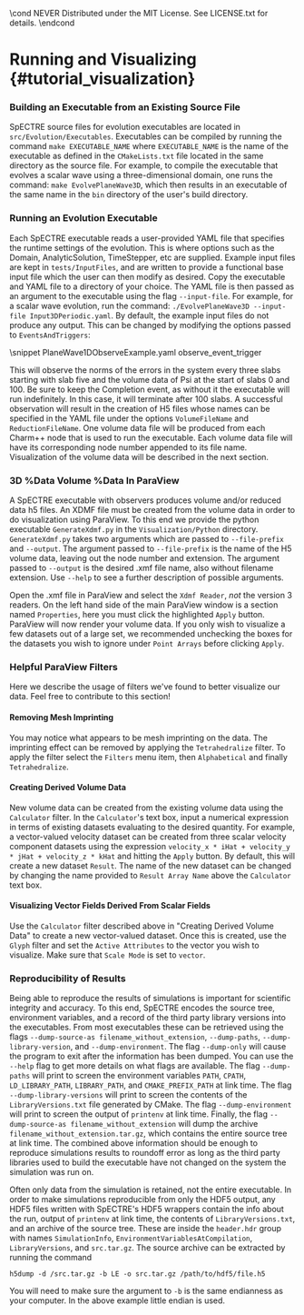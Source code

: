 \cond NEVER
Distributed under the MIT License.
See LICENSE.txt for details.
\endcond
# Running and Visualizing {#tutorial_visualization}

### Building an Executable from an Existing Source File

SpECTRE source files for evolution executables are located in
`src/Evolution/Executables`. Executables can be compiled by running the command
`make EXECUTABLE_NAME` where `EXECUTABLE_NAME` is the name of the executable
as defined in the `CMakeLists.txt` file located in the same directory as the
source file. For example, to compile the executable that evolves a scalar wave
using a three-dimensional domain, one runs the command:
`make EvolvePlaneWave3D`, which then results in an executable of the same name
in the `bin` directory of the user's build directory.

### Running an Evolution Executable

Each SpECTRE executable reads a user-provided YAML file that specifies the
runtime settings of the evolution. This is where options such as the Domain,
AnalyticSolution, TimeStepper, etc are supplied. Example input files are kept
in `tests/InputFiles`, and are written to provide a functional base input file
which the user can then modify as desired. Copy the executable and YAML file
to a directory of your choice. The YAML file is then passed as an argument to
the executable using the flag `--input-file`. For example, for a scalar wave
evolution, run the command:
`./EvolvePlaneWave3D --input-file Input3DPeriodic.yaml`.
By default, the example input files do not produce any output. This can be
changed by modifying the options passed to `EventsAndTriggers`:

\snippet PlaneWave1DObserveExample.yaml observe_event_trigger

This will observe the norms of the errors in the system every three
slabs starting with slab five and the volume data of Psi at the start
of slabs 0 and 100. Be sure to keep the Completion event, as without
it the executable will run indefinitely. In this case, it will terminate
after 100 slabs. A successful observation will result in the
creation of H5 files whose names can be specified in the YAML file
under the options `VolumeFileName` and `ReductionFileName`. One volume
data file will be produced from each Charm++ node that is used to run
the executable. Each volume data file will have its corresponding node
number appended to its file name.  Visualization of the volume data
will be described in the next section.

### 3D %Data Volume %Data In ParaView

A SpECTRE executable with observers produces volume and/or reduced data h5
files. An XDMF file must be created from the volume data in order to do
visualization using ParaView. To this end we provide the python executable
`GenerateXdmf.py` in the `Visualization/Python` directory. `GenerateXdmf.py`
takes two arguments which are passed to `--file-prefix` and `--output`. The
argument passed to `--file-prefix` is the name of the H5 volume data, leaving
out the node number and extension. The argument passed to `--output` is the
desired .xmf file name, also without filename extension. Use `--help` to see a
further description of possible arguments.

Open the .xmf file in ParaView and select the `Xdmf Reader`, *not* the version 3
readers. On the left hand side of the main ParaView window is a section named
`Properties`, here you must click the highlighted `Apply` button. ParaView will
now render your volume data. If you only wish to visualize a few datasets out of
a large set, we recommended unchecking the boxes for the datasets you wish to
ignore under `Point Arrays` before clicking `Apply`.

### Helpful ParaView Filters

Here we describe the usage of filters we've found to better visualize our data.
Feel free to contribute to this section!

#### Removing Mesh Imprinting
You may notice what appears to be mesh imprinting on the data. The imprinting
effect can be removed by applying the `Tetrahedralize` filter. To apply the
filter select the `Filters` menu item, then `Alphabetical` and finally
`Tetrahedralize`.

#### Creating Derived Volume Data
New volume data can be created from the existing volume data using the
`Calculator` filter. In the `Calculator`'s text box, input a numerical
expression in terms of existing datasets evaluating to the desired
quantity. For example, a vector-valued velocity dataset can be created
from three scalar velocity component datasets using the expression
`velocity_x * iHat + velocity_y * jHat + velocity_z * kHat` and hitting
the `Apply` button. By default, this will create a new dataset `Result`.
The name of the new dataset can be changed by changing the name provided
to `Result Array Name` above the `Calculator` text box.

#### Visualizing Vector Fields Derived From Scalar Fields
Use the `Calculator` filter described above in "Creating Derived Volume Data"
to create a new vector-valued dataset. Once this is created, use the `Glyph`
filter and set the `Active Attributes` to the vector you wish to visualize.
Make sure that `Scale Mode` is set to `vector`.

### Reproducibility of Results

Being able to reproduce the results of simulations is important for scientific
integrity and accuracy. To this end, SpECTRE encodes the source tree,
environment variables, and a record of the third party library versions into the
executables. From most executables these can be retrieved using the flags
`--dump-source-as filename_without_extension`, `--dump-paths`,
`--dump-library-version`, and `--dump-environment`. The flag `--dump-only` will
cause the program to exit after the information has been dumped. You can use the
`--help` flag to get more details on what flags are available. The flag
`--dump-paths` will print to screen the environment variables `PATH`, `CPATH`,
`LD_LIBRARY_PATH`, `LIBRARY_PATH`, and `CMAKE_PREFIX_PATH` at link time. The
flag `--dump-library-versions` will print to screen the contents of the
`LibraryVersions.txt` file generated by CMake. The flag `--dump-environment`
will print to screen the output of `printenv` at link time. Finally, the flag
`--dump-source-as filename_without_extension` will dump the archive
`filename_without_extension.tar.gz`, which contains the entire source tree at
link time. The combined above information should be enough to reproduce
simulations results to roundoff error as long as the third party libraries
used to build the executable have not changed on the system the simulation was
run on.

Often only data from the simulation is retained, not the entire executable. In
order to make simulations reproducible from only the HDF5 output, any HDF5 files
written with SpECTRE's HDF5 wrappers contain the info about the run, output of
`printenv` at link time, the contents of `LibraryVersions.txt`, and an archive
of the source tree. These are inside the `header.hdr` group with names
`SimulationInfo`, `EnvironmentVariablesAtCompilation`, `LibraryVersions`, and
`src.tar.gz`. The source archive can be extracted by running the command
```
h5dump -d /src.tar.gz -b LE -o src.tar.gz /path/to/hdf5/file.h5
```
You will need to make sure the argument to `-b` is the same endianness as your
computer. In the above example little endian is used.
